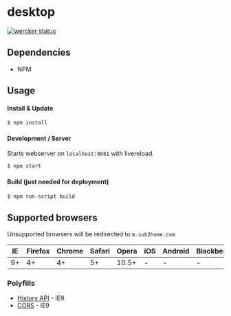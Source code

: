 desktop
=======

[![wercker status](https://app.wercker.com/status/632b9941c98f988188237f4395abeade/m/)](https://app.wercker.com/project/bykey/632b9941c98f988188237f4395abeade)

## Dependencies
* NPM

## Usage

#### Install & Update
```sh
$ npm install
```

#### Development / Server
Starts webserver on `localhost:8081` with livereload.
```sh
$ npm start
```

#### Build (just needed for deployment)
```sh
$ npm run-script build
```
## Supported browsers

Unsupported browsers will be redirected to `m.sub2home.com`

IE  | Firefox | Chrome | Safari | Opera | iOS  | Android | Blackberry
--- | ---     | ---    | ---    | ---   | ---  | ---     | ---
9+  | 4+      | 4+     | 5+     | 10.5+ | -    | -       | -

### Polyfills

* [History API](https://github.com/devote/HTML5-History-API) - IE9
* [CORS](https://github.com/jpillora/xdomain) - IE9
